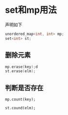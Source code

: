 # set和mp用法
声明如下
```c++
unordered_map<int, int> mp;
set<int> st;
```
## 删除元素
```c++
mp.erase(key);d
st.erase(elm);
```
## 判断是否存在
```
mp.count(key);

st.cound(elm);
```

